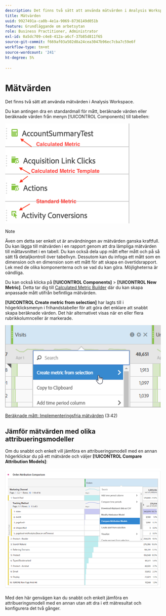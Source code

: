 ```yaml
---
description: Det finns två sätt att använda mätvärden i Analysis Workspace.
title: Mätvärden
uuid: 9927491a-ca0b-4e1a-9069-8736149d051b
feature: Grundläggande om arbetsytan
role: Business Practitioner, Administrator
exl-id: 0a5dc709-c4e8-412a-a6cf-37b85d811f65
source-git-commit: f669af03a502d8a24cea3047b96ec7cba7c59e6f
workflow-type: tm+mt
source-wordcount: '241'
ht-degree: 5%

---
```


# Mätvärden

Det finns två sätt att använda mätvärden i Analysis Workspace.

Du kan antingen dra en standardmall för mått, beräknade värden eller beräknade värden från menyn [!UICONTROL Components] till tabellen:

![](assets/metrics_icons.png)

>[!NOTE]
>
>Även om detta ser enkelt ut är användningen av mätvärden ganska kraftfull. Du kan lägga till mätvärden i en rapport genom att dra lämpliga mätvärden till måttavsnittet i en tabell. Du kan också dela upp mått efter mått och på så sätt få detaljkontroll över tabellvyn. Dessutom kan du infoga ett mått som en dimension och en dimension som ett mått för att skapa en övertidsrapport. Lek med de olika komponenterna och se vad du kan göra. Möjligheterna är oändliga.

Du kan också klicka på **[!UICONTROL Components]** > **[!UICONTROL New Metric]**. Detta tar dig till [Calculated Metric Builder](/help/components/c-calcmetrics/cm-overview.md) där du kan skapa anpassade mått utifrån befintliga mätvärden.

**[!UICONTROL Create metric from selection]** har lagts till i högerklicksmenyn i frihandstabeller för att göra det enklare att snabbt skapa beräknade värden. Det här alternativet visas när en eller flera rubrikkolumnceller är markerade.

![](assets/calc_metrics.png)

[Beräknade mått: Implementeringsfria mätvärden](https://experienceleague.adobe.com/docs/analytics-learn/tutorials/components/calculated-metrics/calculated-metrics-implementationless-metrics.html)  (3:42)

## Jämför mätvärden med olika attribueringsmodeller

Om du snabbt och enkelt vill jämföra en attribueringsmodell med en annan högerklickar du på ett mätvärde och väljer **[!UICONTROL Compare Attribution Models]**:

![Jämför attribuering](assets/compare-attribution.png)

Med den här genvägen kan du snabbt och enkelt jämföra en attribueringsmodell med en annan utan att dra i ett mätresultat och konfigurera det två gånger.
